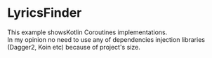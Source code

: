 # LyricsFinder
This example showsKotlin Coroutines implementations.  
In my opinion no need to use any of dependencies injection libraries (Dagger2, Koin etc) because of project's size.
